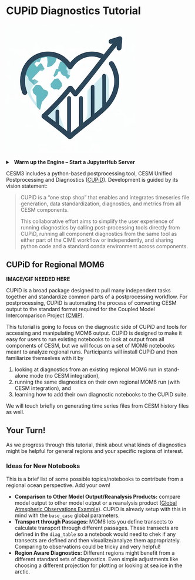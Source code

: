 # CUPiD Diagnostics Tutorial

![CUPiD Logo](../../images/CUPiD/logo.png)

<div class="alert alert-info">
<details>
<summary> <h4 style="margin-top: 0; padding-top: 0; margin-bottom: 0; padding-bottom: 0; display: inline-flex"> &nbsp; Warm up the Engine – Start a JupyterHub Server </h4> </summary>
If you are not already logged into <a href="https://jupyterhub.hpc.ucar.edu/" target="_blank" rel="noopener noreferrer"> jupter.hub.ucar.edu </a>, please navigate there and start a new server. 
<strong>Required Settings</strong>
  <ul>
    <li>Resource Selection: <strong>Casper PBS Batch</strong></li>  
    <li>Queue or Reservation: <strong>tutorial</strong>
    <li>Project Account: <strong>CESM0030</strong> </li>
    ...
    <li> Specify Memory per Node in GB: <strong>20</strong>
  </ul>
  Leave everything else the same!
</details>
</div>

CESM3 includes a python-based postprocessing tool, CESM Unified Postprocessing and Diagnostics ([CUPiD](https://ncar.github.io/CUPiD/)).
Development is guided by its vision statement:

> CUPiD is a “one stop shop” that enables and integrates timeseries file generation, data standardization, diagnostics, and metrics from all CESM components.
>
> This collaborative effort aims to simplify the user experience of running diagnostics by calling post-processing tools directly from CUPiD,
running all component diagnostics from the same tool as either part of the CIME workflow or independently,
and sharing python code and a standard conda environment across components.

## CUPiD for Regional MOM6

**IMAGE/GIF NEEDED HERE**

CUPiD is a broad package designed to pull many independent tasks together and standardize common parts of a postprocessing workflow.
For postprocessing, CUPiD is automating the process of converting CESM output to the standard format required for the Coupled Model Intercomparison Project ([CMIP](https://wcrp-cmip.org/)).

This tutorial is going to focus on the diagnostic side of CUPiD and tools for accessing and manipulating MOM6 output.
CUPiD is designed to make it easy for users to run existing notebooks to look at output from all components of CESM,
but we will focus on a set of MOM6 notebooks meant to analyze regional runs.
Participants will install CUPiD and then familiarize themselves with it by

1. looking at diagnostics from an existing regional MOM6 run in stand-alone mode (no CESM integration),
2. running the same diagnostics on their own regional MOM6 run (with CESM integration), and
3. learning how to add their own diagnostic notebooks to the CUPiD suite.

We will touch briefly on generating time series files from CESM history files as well.

## Your Turn!
As we progress through this tutorial, think about what kinds of diagnostics might be helpful for general regions and your specific regions of interest. 

### Ideas for New Notebooks
This is a brief list of some possible topics/notebooks to contribute from a regional ocean perspective. Add your own!
- **Comparison to Other Model Output/Reanalysis Products:** compare model output to other model output or a reanalysis product ([Global Atmspheric Observations Example](https://github.com/NCAR/CUPiD/blob/main/nblibrary/atm/Global_PSL_NMSE_compare_obs_lens.ipynb)). CUPiD is already setup with this in mind with the `base_case` global parameters.
- **Transport through Passages:** MOM6 lets you define transects to calculate transport through different passages. These transects are defined in the `diag_table` so a notebook would need to chek if any transects are defined and then visualize/analyze them appropriately. Comparing to observations could be tricky and very helpful!
- **Region Aware Diagnostics:** Different regions might benefit from a different standard sets of diagnostics. Even simple adjustments like choosing a different projection for plotting or looking at sea ice in the arctic. 
